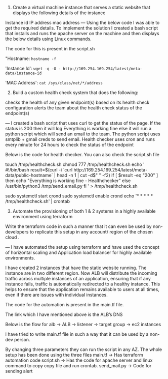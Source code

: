 1. Create a virtual machine instance that serves a static website that displays the following details of the instance

Instance id
IP address
mac address
— Using the below code I was able to get the required details.
To implement the solution I created a bash script that installs and runs the apache server on the machine and then displays the below details using Linux commands.

The code for this is present in the script.sh


"Hostname: `hostname -f` 

'Instance Id': `wget -q -O - http://169.254.169.254/latest/meta-data/instance-id` 

'MAC Address': `cat /sys/class/net/*/address`





2.  Build a custom health check system that does the following:

checks the health of any given endpoint(s) based on its health check configuration
alerts the team about the health check status of the endpoint(s)

— I created a bash script that uses curl to get the status of the page. If the status is 200 then it will log Everything is working fine else it will run a python script which will send an email to the team. The python script uses smtplib + gmail creds to send email. Health checker uses cron and runs every minute for 24 hours to check the status of the endpoint



 Below is the code for health checker. You can also check the script.sh file



touch /tmp/healthcheck.sh
chmod 777 /tmp/healthcheck.sh
echo '
#!/bin/bash
result=$(curl -i `curl http://169.254.169.254/latest/meta-data/public-hostname` | head -n 1 | cut -d$" " -f2)
if [ $result -eq "200" ]
then
   echo "Everything is working fine - Healthchecker"
else
    /usr/bin/python3 /tmp/send_email.py
fi
' > /tmp/healthcheck.sh

sudo systemctl start crond
sudo systemctl enable crond
echo '* * * * * /tmp/healthcheck.sh' | crontab





3.  Automate the provisioning of both 1 & 2 systems in a highly available environment using terraform

Write the terraform code in such a manner that it can even be used by non-developers to replicate this setup in any account/ region of the chosen cloud . 


— I have automated the setup using terraform and have used the concept of horizontal scaling and  Application load balancer for highly available environments.

I have created 2 instances that have the static website running.
The instance are in two different region. Now ALB will distribute the incoming traffic across multiple instances of an application, ensuring that if any instance fails, traffic is automatically redirected to a healthy instance. This helps to ensure that the application remains available to users at all times, even if there are issues with individual instances.



The code for the automation is present in the main.tf file. 

The link which I have mentioned above is the ALB’s DNS



Below is the flow for alb ->
ALB -> listener -> target group -> ec2 instances



I have tried to write main.tf file in such a way that it can be used by a non-dev person.

By changing three parameters they can run the script in any AZ. The whole setup has been done using the three files
main.tf -> Has terraform automation code
script.sh -> Has the code for apache server and linux command to copy copy file and run crontab.
send_mail.py -> Code for sending alert
 